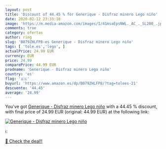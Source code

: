 ```yaml
---
layout: post
title: 'Discount of 44.45 % for Generique - Disfraz minero Lego niño'
date: 2020-02-12 23:33:18
image: 'https://m.media-amazon.com/images/I/41msaEpsNWL._AC_._SL200_.jpg'
comments: true
category: ofertas
author: ring
slug: 'B079ZHLFP8-es Generique - Disfraz minero Lego niño'
tags: [ 'tole.es','lego', ]
actualPrice: 24.99 EUR
currency: EUR
price: 24.99
comparePrice: 44.99 EUR
prodname: 'Generique - Disfraz minero Lego niño'
country: 'es'
flag: '🇪🇸'
buyurl: 'https://www.amazon.es/dp/B079ZHLFP8/?tag=tolees-21'
descuento: '44.45'
average: '24.99'
---
```


You've got [Generique - Disfraz minero Lego niño](https://www.amazon.es/dp/B079ZHLFP8/?tag=tolees-21) with a  44.45 % discount, with final price of 24.99 EUR (original: 44.99 EUR) at the following link:

[![Generique - Disfraz minero Lego niño](https://m.media-amazon.com/images/I/41msaEpsNWL._AC_._SL200_.jpg)](https://www.amazon.es/dp/B079ZHLFP8/?tag=tolees-21)

ℹ️:


[🛒 Check the deal!!](https://www.amazon.es/dp/B079ZHLFP8/?tag=tolees-21)
